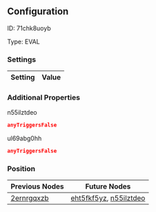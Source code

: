 # <nil>
## Configuration
ID:  71chk8uoyb

Type: EVAL 


### Settings
| Setting | Value  |
| :------------------------ | ---------------------------------------- |
 




### Additional Properties
n55ilztdeo
 ```json 
anyTriggersFalse
```


ul69abg0hh
 ```json 
anyTriggersFalse
```




### Position
| Previous Nodes | Future Nodes |
| :------------- | ------------ |
| [2ernrgqxzb](./2ernrgqxzb.md) | [eht5fkf5yz](./eht5fkf5yz.md), [n55ilztdeo](./n55ilztdeo.md) |